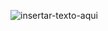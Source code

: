 
![insertar-texto-aqui](https://github.com/user-attachments/assets/2d96bd49-66ef-4b73-af4c-af043879b408)
